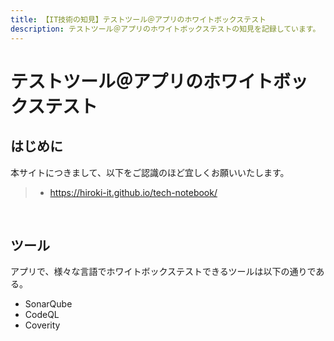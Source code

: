 ```yaml
---
title: 【IT技術の知見】テストツール＠アプリのホワイトボックステスト
description: テストツール＠アプリのホワイトボックステストの知見を記録しています。
---
```


# テストツール＠アプリのホワイトボックステスト

## はじめに

本サイトにつきまして、以下をご認識のほど宜しくお願いいたします。

> - https://hiroki-it.github.io/tech-notebook/

<br>

## ツール

アプリで、様々な言語でホワイトボックステストできるツールは以下の通りである。

- SonarQube
- CodeQL
- Coverity

<br>

